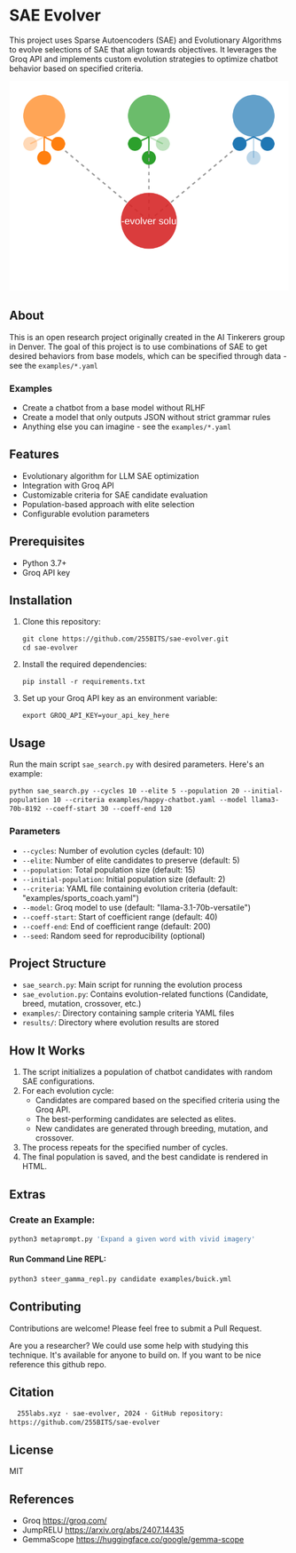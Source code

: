# SAE Evolver

This project uses Sparse Autoencoders (SAE) and Evolutionary Algorithms to evolve selections of SAE that align towards objectives. It leverages the Groq API and implements custom evolution strategies to optimize chatbot behavior based on specified criteria.


<img src="logo.svg" alt="sae-evolver-logo" width="512"/>


## About

This is an open research project originally created in the AI Tinkerers group in Denver. The goal of this project
is to use combinations of SAE to get desired behaviors from base models, which can be specified through data - see the `examples/*.yaml`

### Examples

* Create a chatbot from a base model without RLHF
* Create a model that only outputs JSON without strict grammar rules
* Anything else you can imagine - see the `examples/*.yaml`

## Features

- Evolutionary algorithm for LLM SAE optimization
- Integration with Groq API
- Customizable criteria for SAE candidate evaluation
- Population-based approach with elite selection
- Configurable evolution parameters

## Prerequisites

- Python 3.7+
- Groq API key

## Installation

1. Clone this repository:
   ```
   git clone https://github.com/255BITS/sae-evolver.git
   cd sae-evolver
   ```

2. Install the required dependencies:
   ```
   pip install -r requirements.txt
   ```

3. Set up your Groq API key as an environment variable:
   ```
   export GROQ_API_KEY=your_api_key_here
   ```

## Usage

Run the main script `sae_search.py` with desired parameters. Here's an example:

```
python sae_search.py --cycles 10 --elite 5 --population 20 --initial-population 10 --criteria examples/happy-chatbot.yaml --model llama3-70b-8192 --coeff-start 30 --coeff-end 120
```

### Parameters

- `--cycles`: Number of evolution cycles (default: 10)
- `--elite`: Number of elite candidates to preserve (default: 5)
- `--population`: Total population size (default: 15)
- `--initial-population`: Initial population size (default: 2)
- `--criteria`: YAML file containing evolution criteria (default: "examples/sports_coach.yaml")
- `--model`: Groq model to use (default: "llama-3.1-70b-versatile")
- `--coeff-start`: Start of coefficient range (default: 40)
- `--coeff-end`: End of coefficient range (default: 200)
- `--seed`: Random seed for reproducibility (optional)

## Project Structure

- `sae_search.py`: Main script for running the evolution process
- `sae_evolution.py`: Contains evolution-related functions (Candidate, breed, mutation, crossover, etc.)
- `examples/`: Directory containing sample criteria YAML files
- `results/`: Directory where evolution results are stored

## How It Works

1. The script initializes a population of chatbot candidates with random SAE configurations.
2. For each evolution cycle:
   - Candidates are compared based on the specified criteria using the Groq API.
   - The best-performing candidates are selected as elites.
   - New candidates are generated through breeding, mutation, and crossover.
3. The process repeats for the specified number of cycles.
4. The final population is saved, and the best candidate is rendered in HTML.

## Extras


### Create an Example:
```sh
python3 metaprompt.py 'Expand a given word with vivid imagery'
```

#### Run Command Line REPL:
```sh
python3 steer_gamma_repl.py candidate examples/buick.yml
```

## Contributing

Contributions are welcome! Please feel free to submit a Pull Request.

Are you a researcher? We could use some help with studying this technique. It's available for anyone to build on. If you want to be nice reference this github repo.

## Citation

```
  255labs.xyz · sae-evolver, 2024 · GitHub repository: https://github.com/255BITS/sae-evolver
```

## License

MIT

## References

- Groq https://groq.com/
- JumpRELU https://arxiv.org/abs/2407.14435 
- GemmaScope https://huggingface.co/google/gemma-scope

